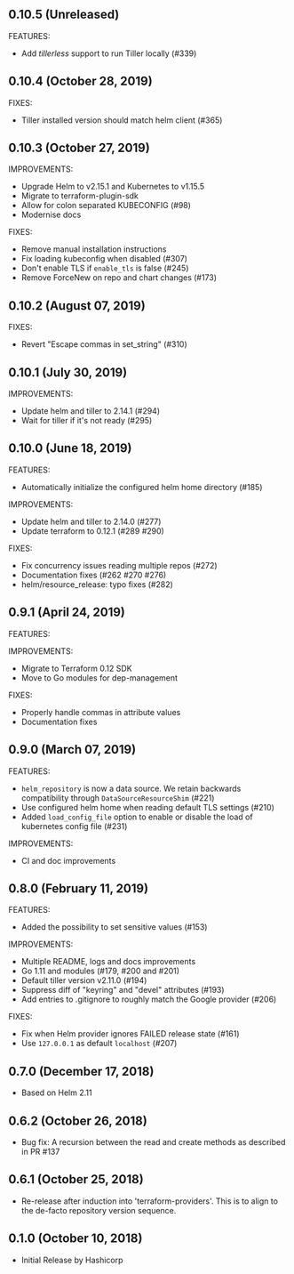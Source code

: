 ## 0.10.5 (Unreleased)

FEATURES:

* Add *tillerless* support to run Tiller locally (#339)

## 0.10.4 (October 28, 2019)

FIXES:

* Tiller installed version should match helm client (#365)

## 0.10.3 (October 27, 2019)

IMPROVEMENTS:

* Upgrade Helm to v2.15.1 and Kubernetes to v1.15.5
* Migrate to terraform-plugin-sdk
* Allow for colon separated KUBECONFIG (#98)
* Modernise docs

FIXES:

* Remove manual installation instructions
* Fix loading kubeconfig when disabled (#307)
* Don't enable TLS if `enable_tls` is false (#245)
* Remove ForceNew on repo and chart changes (#173)

## 0.10.2 (August 07, 2019)

FIXES:

* Revert "Escape commas in set_string" (#310)

## 0.10.1 (July 30, 2019)

IMPROVEMENTS:

* Update helm and tiller to 2.14.1 (#294)
* Wait for tiller if it's not ready (#295)

## 0.10.0 (June 18, 2019)

FEATURES:

* Automatically initialize the configured helm home directory (#185)

IMPROVEMENTS:

* Update helm and tiller to 2.14.0 (#277)
* Update terraform to 0.12.1 (#289 #290)

FIXES:

* Fix concurrency issues reading multiple repos (#272)
* Documentation fixes (#262 #270 #276)
* helm/resource_release: typo fixes (#282)

## 0.9.1 (April 24, 2019)

FEATURES:

IMPROVEMENTS:

* Migrate to Terraform 0.12 SDK
* Move to Go modules for dep-management

FIXES:

* Properly handle commas in attribute values
* Documentation fixes

## 0.9.0 (March 07, 2019)
FEATURES:

* `helm_repository` is now a data source. We retain backwards compatibility through `DataSourceResourceShim` (#221)
* Use configured helm home when reading default TLS settings (#210)
* Added `load_config_file` option to enable or disable the load of kubernetes config file (#231)

IMPROVEMENTS:

* CI and doc improvements

## 0.8.0 (February 11, 2019)

FEATURES:

* Added the possibility to set sensitive values (#153)

IMPROVEMENTS:

* Multiple README, logs and docs improvements
* Go 1.11 and modules (#179, #200 and #201)
* Default tiller version v2.11.0 (#194)
* Suppress diff of "keyring" and "devel" attributes (#193)
* Add entries to .gitignore to roughly match the Google provider (#206)

FIXES:

* Fix when Helm provider ignores FAILED release state (#161)
* Use `127.0.0.1` as default `localhost` (#207)

## 0.7.0 (December 17, 2018)

- Based on Helm 2.11

## 0.6.2 (October 26, 2018)

- Bug fix: A recursion between the read and create methods as described in PR #137

## 0.6.1 (October 25, 2018)

- Re-release after induction into 'terraform-providers'. This is to align to the de-facto repository version sequence.

## 0.1.0 (October 10, 2018)

- Initial Release by Hashicorp
